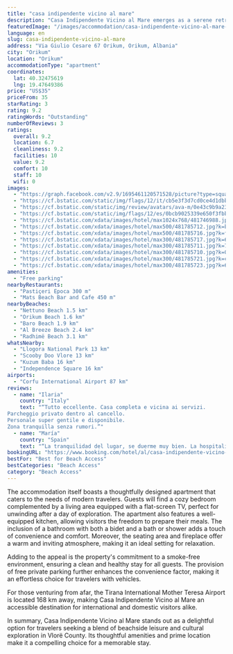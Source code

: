 ```yaml
---
title: "casa indipendente vicino al mare"
description: "Casa Indipendente Vicino al Mare emerges as a serene retreat in the heart of Orikum, Vlorë County, offering a tranquil escape with the convenience of nearby beaches such as Nettuno and Orikum."
featuredImage: "/images/accommodation/casa-indipendente-vicino-al-mare-picture.jpg"
language: en
slug: casa-indipendente-vicino-al-mare
address: "Via Giulio Cesare 67 Orikum, Orikum, Albania"
city: "Orikum"
location: "Orikum"
accommodationType: "apartment"
coordinates:
  lat: 40.32475619
  lng: 19.47649386
price: "US$35"
priceFrom: 35
starRating: 3
rating: 9.2
ratingWords: "Outstanding"
numberOfReviews: 3
ratings:
  overall: 9.2
  location: 6.7
  cleanliness: 9.2
  facilities: 10
  value: 9.2
  comfort: 10
  staff: 10
  wifi: 0
images:
  - "https://graph.facebook.com/v2.9/1695461120571528/picture?type=square&height=64&width=64"
  - "https://cf.bstatic.com/static/img/flags/12/it/cb5e3f3d7cd0ce4d1dbbc457863a4c8e55e73be7.png"
  - "https://cf.bstatic.com/static/img/review/avatars/ava-m/0e43c9b9a23d334b52510a328641c048847226bc.png"
  - "https://cf.bstatic.com/static/img/flags/12/es/0bcb9025339e650f3fbbcfb64ac38edd46efe4f6.png"
  - "https://cf.bstatic.com/xdata/images/hotel/max1024x768/481746988.jpg?k=fb426ad4e9d67cc253fbc10edab63044bb5137921df0bd66ec2122c15a7bd317&o=&hp=1"
  - "https://cf.bstatic.com/xdata/images/hotel/max500/481785712.jpg?k=bb3c1824b6a21d9f868ae9b77990d19407b65c59e83f278f5b3cc4a94fbd0c6a&o=&hp=1"
  - "https://cf.bstatic.com/xdata/images/hotel/max500/481785716.jpg?k=f5f37484d34d7d03596122980053708868d0278c82ea976fbbfe2efae304d5f7&o=&hp=1"
  - "https://cf.bstatic.com/xdata/images/hotel/max300/481785717.jpg?k=69642b5da0a24d0fe6a50656bda3f0bd38e334a266aa904c3a22eb7bcd34e938&o=&hp=1"
  - "https://cf.bstatic.com/xdata/images/hotel/max300/481785711.jpg?k=7e37b266e17ec38520e38af2943c9c99f4c97b282ea2ee5fc6712978bc6810d9&o=&hp=1"
  - "https://cf.bstatic.com/xdata/images/hotel/max300/481785710.jpg?k=047b855acc6f4ea4ca432b17872f16479e6271fa67a76d2c9076c4877d80f669&o=&hp=1"
  - "https://cf.bstatic.com/xdata/images/hotel/max300/481785721.jpg?k=cf3059f8889749b099a1def8a762807a745b4caade9d5b893a4ca6f76d3b8411&o=&hp=1"
  - "https://cf.bstatic.com/xdata/images/hotel/max300/481785723.jpg?k=6970e02365ee9b42b1e28fd696cac6be716f8de9ad605763102a8f27cf02b55f&o=&hp=1"
amenities:
  - "Free parking"
nearbyRestaurants:
  - "Pastiçeri Epoca 300 m"
  - "Mats Beach Bar and Cafe 450 m"
nearbyBeaches:
  - "Nettuno Beach 1.5 km"
  - "Orikum Beach 1.6 km"
  - "Baro Beach 1.9 km"
  - "Al Breeze Beach 2.4 km"
  - "Radhimë Beach 3.1 km"
whatsNearby:
  - "Llogora National Park 13 km"
  - "Scooby Doo Vlore 13 km"
  - "Kuzum Baba 16 km"
  - "Independence Square 16 km"
airports:
  - "Corfu International Airport 87 km"
reviews:
  - name: "Ilaria"
    country: "Italy"
    text: "“Tutto eccellente. Casa completa e vicina ai servizi.
Parcheggio privato dentro al cancello.
Personale super gentile e disponibile.
Zona tranquilla senza rumori.”"
  - name: "María"
    country: "Spain"
    text: "“La tranquilidad del lugar, se duerme muy bien. La hospitalidad de la anfitriona.”"
bookingURL: "https://www.booking.com/hotel/al/casa-indipendente-vicino-al-mare.en-gb.html?aid=8035640"
bestFor: "Best for Beach Access"
bestCategories: "Beach Access"
category: "Beach Access"
---
```


The accommodation itself boasts a thoughtfully designed apartment that caters to the needs of modern travelers. Guests will find a cozy bedroom complemented by a living area equipped with a flat-screen TV, perfect for unwinding after a day of exploration. The apartment also features a well-equipped kitchen, allowing visitors the freedom to prepare their meals. The inclusion of a bathroom with both a bidet and a bath or shower adds a touch of convenience and comfort. Moreover, the seating area and fireplace offer a warm and inviting atmosphere, making it an ideal setting for relaxation.

Adding to the appeal is the property's commitment to a smoke-free environment, ensuring a clean and healthy stay for all guests. The provision of free private parking further enhances the convenience factor, making it an effortless choice for travelers with vehicles.

For those venturing from afar, the Tirana International Mother Teresa Airport is located 168 km away, making Casa Indipendente Vicino al Mare an accessible destination for international and domestic visitors alike.

In summary, Casa Indipendente Vicino al Mare stands out as a delightful option for travelers seeking a blend of beachside leisure and cultural exploration in Vlorë County. Its thoughtful amenities and prime location make it a compelling choice for a memorable stay.